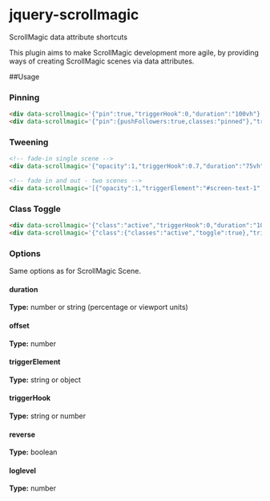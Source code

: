 # jquery-scrollmagic
ScrollMagic data attribute shortcuts

This plugin aims to make ScrollMagic development more agile, by providing ways of creating ScrollMagic scenes via data attributes.

##Usage

### Pinning

```html
<div data-scrollmagic='{"pin":true,"triggerHook":0,"duration":"100vh"}'></div>
<div data-scrollmagic='{"pin":{pushFollowers:true,classes:"pinned"},"triggerHook":0,"duration":"100vh"}'></div>
```

### Tweening

```html
<!-- fade-in single scene -->
<div data-scrollmagic='{"opacity":1,"triggerHook":0.7,"duration":"75vh"}'></div>

<!-- fade in and out - two scenes -->
<div data-scrollmagic='[{"opacity":1,"triggerElement":"#screen-text-1","triggerHook":0.25,"duration":150},{"opacity":0,"triggerElement":"#screen-text-2","triggerHook":1,"duration":150}]'></div>
```

### Class Toggle

```html
<div data-scrollmagic='{"class":"active","triggerHook":0,"duration":"100vh"}'></div>
<div data-scrollmagic='{"class":{"classes":"active","toggle":true},"triggerHook":0,"duration":"100vh"}'></div>
```

### Options

Same options as for ScrollMagic Scene.

#### duration
**Type:** number or string (percentage or viewport units)

#### offset
**Type:** number

#### triggerElement
**Type:** string or object

#### triggerHook
**Type:** string or number

#### reverse
**Type:** boolean

#### loglevel
**Type:** number
